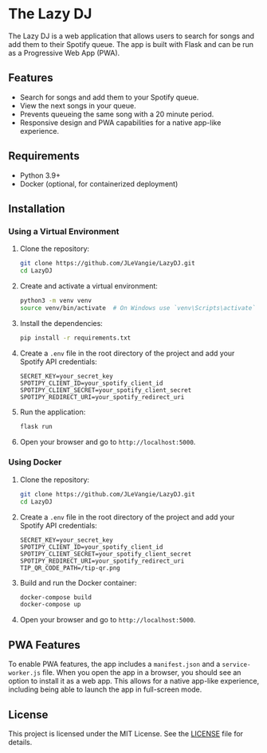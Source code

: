 # The Lazy DJ

The Lazy DJ is a web application that allows users to search for songs and add them to their Spotify queue. The app is built with Flask and can be run as a Progressive Web App (PWA).

## Features

- Search for songs and add them to your Spotify queue.
- View the next songs in your queue.
- Prevents queueing the same song with a 20 minute period.
- Responsive design and PWA capabilities for a native app-like experience.

## Requirements

- Python 3.9+
- Docker (optional, for containerized deployment)

## Installation

### Using a Virtual Environment

1. Clone the repository:

    ```bash
    git clone https://github.com/JLeVangie/LazyDJ.git
    cd LazyDJ
    ```

2. Create and activate a virtual environment:

    ```bash
    python3 -m venv venv
    source venv/bin/activate  # On Windows use `venv\Scripts\activate`
    ```

3. Install the dependencies:

    ```bash
    pip install -r requirements.txt
    ```

4. Create a `.env` file in the root directory of the project and add your Spotify API credentials:

    ```dotenv
    SECRET_KEY=your_secret_key
    SPOTIPY_CLIENT_ID=your_spotify_client_id
    SPOTIPY_CLIENT_SECRET=your_spotify_client_secret
    SPOTIPY_REDIRECT_URI=your_spotify_redirect_uri
    ```

5. Run the application:

    ```bash
    flask run
    ```

6. Open your browser and go to `http://localhost:5000`.

### Using Docker

1. Clone the repository:

    ```bash
    git clone https://github.com/JLeVangie/LazyDJ.git
    cd LazyDJ
    ```

2. Create a `.env` file in the root directory of the project and add your Spotify API credentials:

    ```dotenv
    SECRET_KEY=your_secret_key
    SPOTIPY_CLIENT_ID=your_spotify_client_id
    SPOTIPY_CLIENT_SECRET=your_spotify_client_secret
    SPOTIPY_REDIRECT_URI=your_spotify_redirect_uri
    TIP_QR_CODE_PATH=/tip-qr.png
    ```

3. Build and run the Docker container:

    ```bash
    docker-compose build
    docker-compose up
    ```

4. Open your browser and go to `http://localhost:5000`.

## PWA Features

To enable PWA features, the app includes a `manifest.json` and a `service-worker.js` file. When you open the app in a browser, you should see an option to install it as a web app. This allows for a native app-like experience, including being able to launch the app in full-screen mode.

## License

This project is licensed under the MIT License. See the [LICENSE](LICENSE) file for details.
